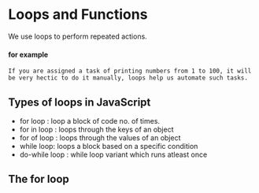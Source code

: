 # Loops and Functions
We use loops to perform repeated actions.
#### for example
    If you are assigned a task of printing numbers from 1 to 100, it will be very hectic to do it manually, loops help us automate such tasks.

## Types of loops in JavaScript
* for loop : loop a block of code no. of times.
* for in loop : loops through the keys of an object
* for of loop : loops through the values of an object
* while loop: loops a block based on a specific condition
* do-while loop : while loop variant which runs atleast once

## The for loop